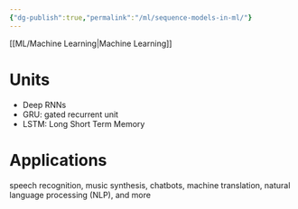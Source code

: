 ```yaml
---
{"dg-publish":true,"permalink":"/ml/sequence-models-in-ml/"}
---
```


[[ML/Machine Learning\|Machine Learning]]
# Units
- Deep RNNs
- GRU: gated recurrent unit
- LSTM: Long Short Term Memory

# Applications
 speech recognition, music synthesis, chatbots, machine translation, natural language processing (NLP), and more